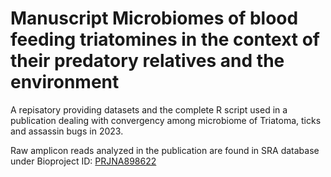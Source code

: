 # Manuscript Microbiomes of blood feeding triatomines in the context of their predatory relatives and the environment
A repisatory providing datasets and the complete R script used in a publication dealing with convergency among microbiome of Triatoma, ticks and assassin bugs in 2023.

Raw amplicon reads analyzed in the publication are found in SRA database under Bioproject ID: [PRJNA898622](https://www.ncbi.nlm.nih.gov/bioproject/?term=PRJNA898622)
